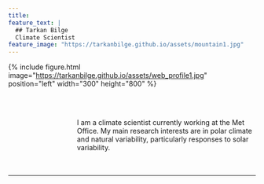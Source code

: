 ```yaml
---
title:
feature_text: |
  ## Tarkan Bilge
  Climate Scientist
feature_image: "https://tarkanbilge.github.io/assets/mountain1.jpg"
---
```



{% include figure.html image="https://tarkanbilge.github.io/assets/web_profile1.jpg" position="left" width="300" height="800" %}

<br/><br/>

<div style="margin-left: 10em;" > I am a climate scientist currently working at the Met Office. My main research interests are in polar climate and natural variability, particularly responses to solar variability.  </div>
<br/><br/>

---
